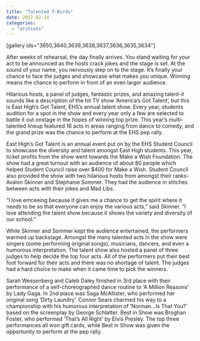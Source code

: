 ```yaml
---
title: "Talented T-Birds"
date: 2017-02-14
categories: 
  - "archives"
---
```


\[gallery ids="3650,3640,3639,3638,3637,3636,3635,3634"\]

After weeks of rehearsal, the day finally arrives. You stand waiting for your act to be announced as the hosts crack jokes and the stage is set. At the sound of your name, you nervously step on to the stage. It’s finally your chance to face the judges and showcase what makes you unique. Winning means the chance to perform in front of an even larger audience.

Hilarious hosts, a panel of judges, fantastic prizes, and amazing talent-it sounds like a description of the hit TV show ‘America’s Got Talent’, but this is East High’s Got Talent, EHS’s annual talent show. Every year, students audition for a spot in the show and every year only a few are selected to battle it out onstage in the hopes of winning top prize. This year’s multi-talented lineup featured 16 acts in areas ranging from dance to comedy, and the grand prize was the chance to perform at the EHS pep rally.

East High’s Got Talent is an annual event put on by the EHS Student Council to showcase the diversity and talent amongst East High students. This year, ticket profits from the show went towards the Make a Wish Foundation. The show had a great turnout with an audience of about 80 people which helped Student Council raise over $400 for Make a Wish. Student Council also provided the show with two hilarious hosts from amongst their ranks-Avalon Skinner and Stephanie Sommer. They had the audience in stitches between acts with their jokes and Mad Libs.

“I love emceeing because it gives me a chance to get the spirit where it needs to be so that everyone can enjoy the various acts,” said Skinner. “I love attending the talent show because it shows the variety and diversity of our school.”

While Skinner and Sommer kept the audience entertained, the performers warmed up backstage. Amongst the many talented acts in the show were singers (some performing original songs), musicians, dancers, and even a humorous interpretation. The talent show also hosted a panel of three judges to help decide the top four acts. All of the performers put their best foot forward for their acts and there was no shortage of talent. The judges had a hard choice to make when it came time to pick the winners.

Sarah Wessenberg and Caleb Daley finished in 3rd place with their performance of a self-choreographed dance routine to ‘A Million Reasons’ by Lady Gaga. In 2nd place was Saga McAllister, who performed her original song ‘Dirty Laundry’. Connor Sears charmed his way to a championship with his humorous interpretation of ‘Norman…Is That You?’ based on the screenplay by George Schlatter. Best in Show was Broghan Foster, who performed ‘That’s All Right’ by Elvis Presley. The top three performances all won gift cards, while Best in Show was given the opportunity to perform at the pep rally.
